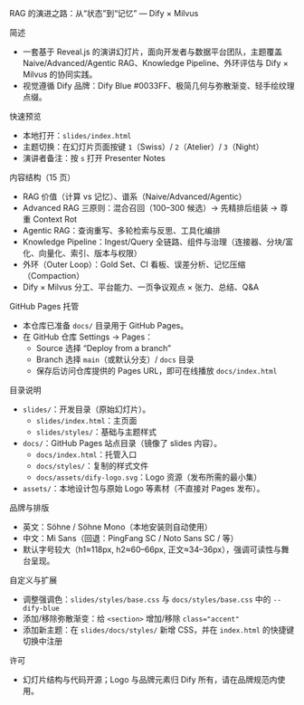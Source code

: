 RAG 的演进之路：从“状态”到“记忆” — Dify × Milvus

简述
- 一套基于 Reveal.js 的演讲幻灯片，面向开发者与数据平台团队，主题覆盖 Naive/Advanced/Agentic RAG、Knowledge Pipeline、外环评估与 Dify × Milvus 的协同实践。
- 视觉遵循 Dify 品牌：Dify Blue #0033FF、极简几何与弥散渐变、轻手绘纹理点缀。

快速预览
- 本地打开：`slides/index.html`
- 主题切换：在幻灯片页面按键 `1`（Swiss）/ `2`（Atelier）/ `3`（Night）
- 演讲者备注：按 `s` 打开 Presenter Notes

内容结构（15 页）
- RAG 价值（计算 vs 记忆）、谱系（Naive/Advanced/Agentic）
- Advanced RAG 三原则：混合召回（100–300 候选）→ 先精排后组装 → 尊重 Context Rot
- Agentic RAG：查询重写、多轮检索与反思、工具化编排
- Knowledge Pipeline：Ingest/Query 全链路、组件与治理（连接器、分块/富化、向量化、索引、版本与权限）
- 外环（Outer Loop）：Gold Set、CI 看板、误差分析、记忆压缩（Compaction）
- Dify × Milvus 分工、平台能力、一页争议观点 × 张力、总结、Q&A

GitHub Pages 托管
- 本仓库已准备 `docs/` 目录用于 GitHub Pages。
- 在 GitHub 仓库 Settings → Pages：
  - Source 选择 “Deploy from a branch”
  - Branch 选择 `main`（或默认分支）/ `docs` 目录
  - 保存后访问仓库提供的 Pages URL，即可在线播放 `docs/index.html`

目录说明
- `slides/`：开发目录（原始幻灯片）。
  - `slides/index.html`：主页面
  - `slides/styles/`：基础与主题样式
- `docs/`：GitHub Pages 站点目录（镜像了 slides 内容）。
  - `docs/index.html`：托管入口
  - `docs/styles/`：复制的样式文件
  - `docs/assets/dify-logo.svg`：Logo 资源（发布所需的最小集）
- `assets/`：本地设计包与原始 Logo 等素材（不直接对 Pages 发布）。

品牌与排版
- 英文：Söhne / Söhne Mono（本地安装则自动使用）
- 中文：Mi Sans（回退：PingFang SC / Noto Sans SC / 等）
- 默认字号较大（h1≈118px, h2≈60–66px, 正文≈34–36px），强调可读性与舞台呈现。

自定义与扩展
- 调整强调色：`slides/styles/base.css` 与 `docs/styles/base.css` 中的 `--dify-blue`
- 添加/移除弥散渐变：给 `<section>` 增加/移除 `class="accent"`
- 添加新主题：在 `slides/docs/styles/` 新增 CSS，并在 `index.html` 的快捷键切换中注册

许可
- 幻灯片结构与代码开源；Logo 与品牌元素归 Dify 所有，请在品牌规范内使用。

